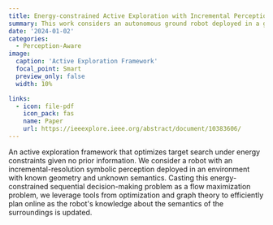 ```yaml
---
title: Energy-constrained Active Exploration with Incremental Perception
summary: This work considers an autonomous ground robot deployed in a geometrically known and semantically unknown environment. Given an incrementally improving semantic perception module and finite energy budget onboard, we propose an active exploration framework that optimizes target search under energy constraints given no prior information.
date: '2024-01-02'
categories:
  - Perception-Aware
image:
  caption: 'Active Exploration Framework'
  focal_point: Smart
  preview_only: false
  width: 10%

links:
  - icon: file-pdf
    icon_pack: fas
    name: Paper
    url: https://ieeexplore.ieee.org/abstract/document/10383606/
---
```


An active exploration framework that optimizes target search under energy constraints given no prior information. We consider a robot with an incremental-resolution symbolic perception deployed in an environment with known geometry and unknown semantics. Casting this energy-constrained sequential decision-making problem as a flow maximization problem, we leverage tools from optimization and graph theory to efficiently plan online as the robot's knowledge about the semantics of the surroundings is updated. 

<!-- We consider the problem of autonomous exploration in search of targets while respecting a fixed energy budget. The robot is equipped with an incremental-resolution symbolic perception module wherein the perception of targets in the environment improves as the robot's distance from targets decreases.

## Key Features

- Handles unknown target count and locations
- Respects fixed energy budget constraints
- Implements incremental-resolution perception
- Combines automata-based and MILP-based techniques

## Technical Approach

The framework consists of:

1. **Problem Formulation**
   - Conversion to reward maximization problem
   - Product graph computation (offline)
   - Sequential decision-making under constraints

2. **Solution Method**
   - Mixed-Integer Linear Programming (MILP)
   - Online environment knowledge updates
   - Efficient runtime performance

3. **Implementation**
   - Suitable for moderately-sized grid environments
   - Real-time decision making
   - Dynamic path planning

## Results

The framework demonstrates:
- Efficient online planning capabilities
- Effective target discovery
- Energy-aware exploration strategies
- Robust performance in unknown environments -->